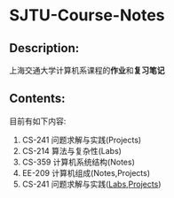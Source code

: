 # SJTU-Course-Notes

## Description:

上海交通大学计算机系课程的**作业**和**复习笔记**

## Contents:

目前有如下内容:
  1. CS-241 问题求解与实践(Projects)
  2. CS-214 算法与复杂性(Labs)
  3. CS-359 计算机系统结构(Notes)
  4. EE-209 计算机组成(Notes,Projects)
  5. CS-241 问题求解与实践([Labs](https://github.com/guanrenyang/CS241-Principles-and-Practice-of-Problem-Solving.git),[Projects](https://github.com/guanrenyang/qt-TaxiDemandAnalyzer.git))

